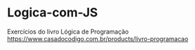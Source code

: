 # Logica-com-JS
Exercícios do livro
Lógica de Programação
https://www.casadocodigo.com.br/products/livro-programacao
